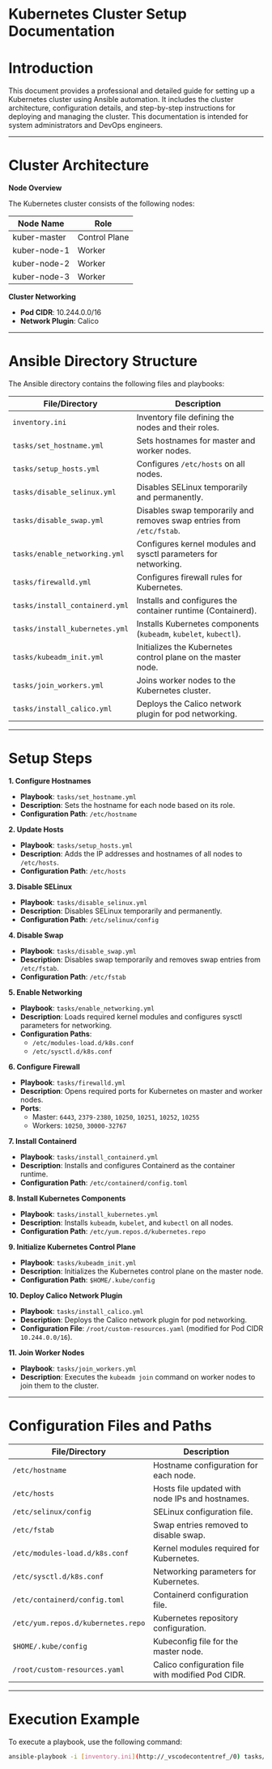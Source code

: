 # **Kubernetes Cluster Setup Documentation**

# **Introduction**

This document provides a professional and detailed guide for setting up a Kubernetes cluster using Ansible automation. It includes the cluster architecture, configuration details, and step-by-step instructions for deploying and managing the cluster. This documentation is intended for system administrators and DevOps engineers.

---

# **Cluster Architecture**

**Node Overview**

The Kubernetes cluster consists of the following nodes:

| **Node Name**     | **Role**        |
|--------------------|-----------------|
| kuber-master       | Control Plane   |
| kuber-node-1       | Worker          |
| kuber-node-2       | Worker          |
| kuber-node-3       | Worker          |

**Cluster Networking**

- **Pod CIDR**: 10.244.0.0/16
- **Network Plugin**: Calico

---

# **Ansible Directory Structure**

The Ansible directory contains the following files and playbooks:

| **File/Directory**         | **Description**                                                                 |
|-----------------------------|---------------------------------------------------------------------------------|
| `inventory.ini`            | Inventory file defining the nodes and their roles.                              |
| `tasks/set_hostname.yml`   | Sets hostnames for master and worker nodes.                                     |
| `tasks/setup_hosts.yml`    | Configures `/etc/hosts` on all nodes.                                           |
| `tasks/disable_selinux.yml`| Disables SELinux temporarily and permanently.                                   |
| `tasks/disable_swap.yml`   | Disables swap temporarily and removes swap entries from `/etc/fstab`.           |
| `tasks/enable_networking.yml` | Configures kernel modules and sysctl parameters for networking.              |
| `tasks/firewalld.yml`      | Configures firewall rules for Kubernetes.                                       |
| `tasks/install_containerd.yml` | Installs and configures the container runtime (Containerd).                 |
| `tasks/install_kubernetes.yml` | Installs Kubernetes components (`kubeadm`, `kubelet`, `kubectl`).           |
| `tasks/kubeadm_init.yml`   | Initializes the Kubernetes control plane on the master node.                    |
| `tasks/join_workers.yml`   | Joins worker nodes to the Kubernetes cluster.                                   |
| `tasks/install_calico.yml` | Deploys the Calico network plugin for pod networking.                           |

---

# **Setup Steps**

**1. Configure Hostnames**

- **Playbook**: `tasks/set_hostname.yml`
- **Description**: Sets the hostname for each node based on its role.
- **Configuration Path**: `/etc/hostname`

**2. Update Hosts**

- **Playbook**: `tasks/setup_hosts.yml`
- **Description**: Adds the IP addresses and hostnames of all nodes to `/etc/hosts`.
- **Configuration Path**: `/etc/hosts`

**3. Disable SELinux**

- **Playbook**: `tasks/disable_selinux.yml`
- **Description**: Disables SELinux temporarily and permanently.
- **Configuration Path**: `/etc/selinux/config`

**4. Disable Swap**

- **Playbook**: `tasks/disable_swap.yml`
- **Description**: Disables swap temporarily and removes swap entries from `/etc/fstab`.
- **Configuration Path**: `/etc/fstab`

**5. Enable Networking**

- **Playbook**: `tasks/enable_networking.yml`
- **Description**: Loads required kernel modules and configures sysctl parameters for networking.
- **Configuration Paths**:
    - `/etc/modules-load.d/k8s.conf`
    - `/etc/sysctl.d/k8s.conf`

**6. Configure Firewall**

- **Playbook**: `tasks/firewalld.yml`
- **Description**: Opens required ports for Kubernetes on master and worker nodes.
- **Ports**:
    - Master: `6443`, `2379-2380`, `10250`, `10251`, `10252`, `10255`
    - Workers: `10250`, `30000-32767`

**7. Install Containerd**

- **Playbook**: `tasks/install_containerd.yml`
- **Description**: Installs and configures Containerd as the container runtime.
- **Configuration Path**: `/etc/containerd/config.toml`

**8. Install Kubernetes Components**

- **Playbook**: `tasks/install_kubernetes.yml`
- **Description**: Installs `kubeadm`, `kubelet`, and `kubectl` on all nodes.
- **Configuration Path**: `/etc/yum.repos.d/kubernetes.repo`

**9. Initialize Kubernetes Control Plane**

- **Playbook**: `tasks/kubeadm_init.yml`
- **Description**: Initializes the Kubernetes control plane on the master node.
- **Configuration Path**: `$HOME/.kube/config`

**10. Deploy Calico Network Plugin**

- **Playbook**: `tasks/install_calico.yml`
- **Description**: Deploys the Calico network plugin for pod networking.
- **Configuration File**: `/root/custom-resources.yaml` (modified for Pod CIDR `10.244.0.0/16`).

**11. Join Worker Nodes**

- **Playbook**: `tasks/join_workers.yml`
- **Description**: Executes the `kubeadm join` command on worker nodes to join them to the cluster.

---

# **Configuration Files and Paths**

| **File/Directory**             | **Description**                                                             |
|---------------------------------|-----------------------------------------------------------------------------|
| `/etc/hostname`                | Hostname configuration for each node.                                       |
| `/etc/hosts`                   | Hosts file updated with node IPs and hostnames.                             |
| `/etc/selinux/config`          | SELinux configuration file.                                                 |
| `/etc/fstab`                   | Swap entries removed to disable swap.                                       |
| `/etc/modules-load.d/k8s.conf` | Kernel modules required for Kubernetes.                                     |
| `/etc/sysctl.d/k8s.conf`       | Networking parameters for Kubernetes.                                       |
| `/etc/containerd/config.toml`  | Containerd configuration file.                                              |
| `/etc/yum.repos.d/kubernetes.repo` | Kubernetes repository configuration.                                    |
| `$HOME/.kube/config`           | Kubeconfig file for the master node.                                        |
| `/root/custom-resources.yaml`  | Calico configuration file with modified Pod CIDR.                           |

---

# **Execution Example**

To execute a playbook, use the following command:

```bash
ansible-playbook -i [inventory.ini](http://_vscodecontentref_/0) tasks/<playbook_name>.yml